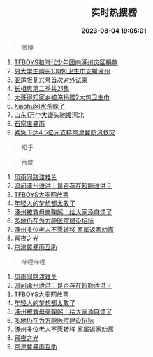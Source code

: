 <div align="center"><h2>实时热搜榜</h2><h4>2023-08-04 19:05:01</h4></div>

> 微博  

1. [TFBOYS和时代少年团向涿州灾区捐款](https://s.weibo.com/weibo?q=%23TFBOYS%E5%92%8C%E6%97%B6%E4%BB%A3%E5%B0%91%E5%B9%B4%E5%9B%A2%E5%90%91%E6%B6%BF%E5%B7%9E%E7%81%BE%E5%8C%BA%E6%8D%90%E6%AC%BE%23&t=31&band_rank=1&Refer=top)<br />
2. [男大学生购买100包卫生巾支援涿州](https://s.weibo.com/weibo?q=%23%E7%94%B7%E5%A4%A7%E5%AD%A6%E7%94%9F%E8%B4%AD%E4%B9%B0100%E5%8C%85%E5%8D%AB%E7%94%9F%E5%B7%BE%E6%94%AF%E6%8F%B4%E6%B6%BF%E5%B7%9E%23&t=31&band_rank=2&Refer=top)<br />
3. [亚运版复兴号首次对外试乘](https://s.weibo.com/weibo?q=%23%E4%BA%9A%E8%BF%90%E7%89%88%E5%A4%8D%E5%85%B4%E5%8F%B7%E9%A6%96%E6%AC%A1%E5%AF%B9%E5%A4%96%E8%AF%95%E4%B9%98%23&t=31&band_rank=3&Refer=top)<br />
4. [长相思第二季共21集](https://s.weibo.com/weibo?q=%23%E9%95%BF%E7%9B%B8%E6%80%9D%E7%AC%AC%E4%BA%8C%E5%AD%A3%E5%85%B121%E9%9B%86%23&t=31&band_rank=4&Refer=top)<br />
5. [大哥得知家乡被淹捐赠2大包卫生巾](https://s.weibo.com/weibo?q=%23%E5%A4%A7%E5%93%A5%E5%BE%97%E7%9F%A5%E5%AE%B6%E4%B9%A1%E8%A2%AB%E6%B7%B9%E6%8D%90%E8%B5%A02%E5%A4%A7%E5%8C%85%E5%8D%AB%E7%94%9F%E5%B7%BE%23&t=31&band_rank=5&Refer=top)<br />
6. [Xiaohu阿水杀疯了](https://s.weibo.com/weibo?q=%23Xiaohu%E9%98%BF%E6%B0%B4%E6%9D%80%E7%96%AF%E4%BA%86%23&t=31&band_rank=6&Refer=top)<br />
7. [山东1万个大馒头驰援河北](https://s.weibo.com/weibo?q=%23%E5%B1%B1%E4%B8%9C1%E4%B8%87%E4%B8%AA%E5%A4%A7%E9%A6%92%E5%A4%B4%E9%A9%B0%E6%8F%B4%E6%B2%B3%E5%8C%97%23&t=31&band_rank=7&Refer=top)<br />
8. [石家庄暴雨](https://s.weibo.com/weibo?q=%E7%9F%B3%E5%AE%B6%E5%BA%84%E6%9A%B4%E9%9B%A8&t=31&band_rank=8&Refer=top)<br />
9. [紧急下达4.5亿元支持京津冀防汛救灾](https://s.weibo.com/weibo?q=%23%E7%B4%A7%E6%80%A5%E4%B8%8B%E8%BE%BE4.5%E4%BA%BF%E5%85%83%E6%94%AF%E6%8C%81%E4%BA%AC%E6%B4%A5%E5%86%80%E9%98%B2%E6%B1%9B%E6%95%91%E7%81%BE%23&t=31&band_rank=9&Refer=top)<br />

> 知乎  


> 百度  

1. [风雨同路渡难关](https://www.baidu.com/s?wd=%E9%A3%8E%E9%9B%A8%E5%90%8C%E8%B7%AF%E6%B8%A1%E9%9A%BE%E5%85%B3&sa=fyb_news&rsv_dl=fyb_news)<br />
2. [追问涿州泄洪：是否存在超额泄洪？](https://www.baidu.com/s?wd=%E8%BF%BD%E9%97%AE%E6%B6%BF%E5%B7%9E%E6%B3%84%E6%B4%AA%EF%BC%9A%E6%98%AF%E5%90%A6%E5%AD%98%E5%9C%A8%E8%B6%85%E9%A2%9D%E6%B3%84%E6%B4%AA%EF%BC%9F&sa=fyb_news&rsv_dl=fyb_news)<br />
3. [TFBOYS大麦网放票](https://www.baidu.com/s?wd=TFBOYS%E5%A4%A7%E9%BA%A6%E7%BD%91%E6%94%BE%E7%A5%A8&sa=fyb_news&rsv_dl=fyb_news)<br />
4. [年轻人的梦想都太敢了](https://www.baidu.com/s?wd=%E5%B9%B4%E8%BD%BB%E4%BA%BA%E7%9A%84%E6%A2%A6%E6%83%B3%E9%83%BD%E5%A4%AA%E6%95%A2%E4%BA%86&sa=fyb_news&rsv_dl=fyb_news)<br />
5. [涿州被救母亲鞠躬：给大家添麻烦了](https://www.baidu.com/s?wd=%E6%B6%BF%E5%B7%9E%E8%A2%AB%E6%95%91%E6%AF%8D%E4%BA%B2%E9%9E%A0%E8%BA%AC%EF%BC%9A%E7%BB%99%E5%A4%A7%E5%AE%B6%E6%B7%BB%E9%BA%BB%E7%83%A6%E4%BA%86&sa=fyb_news&rsv_dl=fyb_news)<br />
6. [多地仍在为方舱医院建设招标](https://www.baidu.com/s?wd=%E5%A4%9A%E5%9C%B0%E4%BB%8D%E5%9C%A8%E4%B8%BA%E6%96%B9%E8%88%B1%E5%8C%BB%E9%99%A2%E5%BB%BA%E8%AE%BE%E6%8B%9B%E6%A0%87&sa=fyb_news&rsv_dl=fyb_news)<br />
7. [涿州多位老人不愿转移 家属返家劝离](https://www.baidu.com/s?wd=%E6%B6%BF%E5%B7%9E%E5%A4%9A%E4%BD%8D%E8%80%81%E4%BA%BA%E4%B8%8D%E6%84%BF%E8%BD%AC%E7%A7%BB+%E5%AE%B6%E5%B1%9E%E8%BF%94%E5%AE%B6%E5%8A%9D%E7%A6%BB&sa=fyb_news&rsv_dl=fyb_news)<br />
8. [宵夜之光](https://www.baidu.com/s?wd=%E5%AE%B5%E5%A4%9C%E4%B9%8B%E5%85%89&sa=fyb_news&rsv_dl=fyb_news)<br />
9. [京津冀暴雨互助](https://www.baidu.com/s?wd=%E4%BA%AC%E6%B4%A5%E5%86%80%E6%9A%B4%E9%9B%A8%E4%BA%92%E5%8A%A9&sa=fyb_news&rsv_dl=fyb_news)<br />

> 哔哩哔哩  

1. [风雨同路渡难关](https://www.baidu.com/s?wd=%E9%A3%8E%E9%9B%A8%E5%90%8C%E8%B7%AF%E6%B8%A1%E9%9A%BE%E5%85%B3&sa=fyb_news&rsv_dl=fyb_news)<br />
2. [追问涿州泄洪：是否存在超额泄洪？](https://www.baidu.com/s?wd=%E8%BF%BD%E9%97%AE%E6%B6%BF%E5%B7%9E%E6%B3%84%E6%B4%AA%EF%BC%9A%E6%98%AF%E5%90%A6%E5%AD%98%E5%9C%A8%E8%B6%85%E9%A2%9D%E6%B3%84%E6%B4%AA%EF%BC%9F&sa=fyb_news&rsv_dl=fyb_news)<br />
3. [TFBOYS大麦网放票](https://www.baidu.com/s?wd=TFBOYS%E5%A4%A7%E9%BA%A6%E7%BD%91%E6%94%BE%E7%A5%A8&sa=fyb_news&rsv_dl=fyb_news)<br />
4. [年轻人的梦想都太敢了](https://www.baidu.com/s?wd=%E5%B9%B4%E8%BD%BB%E4%BA%BA%E7%9A%84%E6%A2%A6%E6%83%B3%E9%83%BD%E5%A4%AA%E6%95%A2%E4%BA%86&sa=fyb_news&rsv_dl=fyb_news)<br />
5. [涿州被救母亲鞠躬：给大家添麻烦了](https://www.baidu.com/s?wd=%E6%B6%BF%E5%B7%9E%E8%A2%AB%E6%95%91%E6%AF%8D%E4%BA%B2%E9%9E%A0%E8%BA%AC%EF%BC%9A%E7%BB%99%E5%A4%A7%E5%AE%B6%E6%B7%BB%E9%BA%BB%E7%83%A6%E4%BA%86&sa=fyb_news&rsv_dl=fyb_news)<br />
6. [多地仍在为方舱医院建设招标](https://www.baidu.com/s?wd=%E5%A4%9A%E5%9C%B0%E4%BB%8D%E5%9C%A8%E4%B8%BA%E6%96%B9%E8%88%B1%E5%8C%BB%E9%99%A2%E5%BB%BA%E8%AE%BE%E6%8B%9B%E6%A0%87&sa=fyb_news&rsv_dl=fyb_news)<br />
7. [涿州多位老人不愿转移 家属返家劝离](https://www.baidu.com/s?wd=%E6%B6%BF%E5%B7%9E%E5%A4%9A%E4%BD%8D%E8%80%81%E4%BA%BA%E4%B8%8D%E6%84%BF%E8%BD%AC%E7%A7%BB+%E5%AE%B6%E5%B1%9E%E8%BF%94%E5%AE%B6%E5%8A%9D%E7%A6%BB&sa=fyb_news&rsv_dl=fyb_news)<br />
8. [宵夜之光](https://www.baidu.com/s?wd=%E5%AE%B5%E5%A4%9C%E4%B9%8B%E5%85%89&sa=fyb_news&rsv_dl=fyb_news)<br />
9. [京津冀暴雨互助](https://www.baidu.com/s?wd=%E4%BA%AC%E6%B4%A5%E5%86%80%E6%9A%B4%E9%9B%A8%E4%BA%92%E5%8A%A9&sa=fyb_news&rsv_dl=fyb_news)<br />
